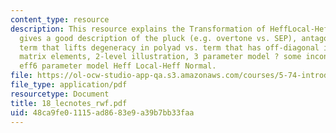 ```yaml
---
content_type: resource
description: This resource explains the Transformation of HeffLocal-HeffNormal (why?),
  gives a good description of the pluck (e.g. overtone vs. SEP), antagonism between
  term that lifts degeneracy in polyad vs. term that has off-diagonal intrapolyad
  matrix elements, 2-level illustration, 3 parameter model ? some inconsistencies,
  eff6 parameter model Heff Local-Heff Normal.
file: https://ol-ocw-studio-app-qa.s3.amazonaws.com/courses/5-74-introductory-quantum-mechanics-ii-spring-2004/48ca9fe01115ad8683e9a39b7bb33faa_18_lecnotes_rwf.pdf
file_type: application/pdf
resourcetype: Document
title: 18_lecnotes_rwf.pdf
uid: 48ca9fe0-1115-ad86-83e9-a39b7bb33faa
---
```

